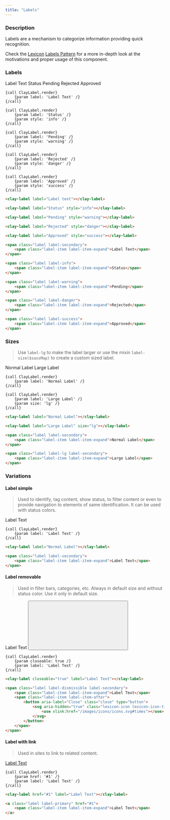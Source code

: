 ```yaml
---
title: "Labels"
---
```


### Description

Labels are a mechanism to categorize information providing quick recognition.

<div class="alert alert-info">Check the <a href="https://lexicondesign.io">Lexicon</a> <a href="https://lexicondesign.io/docs/patterns/labels.html">Labels Pattern</a> for a more in-depth look at the motivations and proper usage of this component.</div>

<article id="clay-labels">

### Labels

<span class="label label-secondary"><span class="label-item label-item-expand">Label Text</span></span>
<span class="label label-info"><span class="label-item label-item-expand">Status</span></span>
<span class="label label-warning"><span class="label-item label-item-expand">Pending</span></span>
<span class="label label-danger"><span class="label-item label-item-expand">Rejected</span></span>
<span class="label label-success"><span class="label-item label-item-expand">Approved</span></span>

```soy
{call ClayLabel.render}
	{param label: 'Label Text' /}
{/call}

{call ClayLabel.render}
	{param label: 'Status' /}
	{param style: 'info' /}
{/call}

{call ClayLabel.render}
	{param label: 'Pending' /}
	{param style: 'warning' /}
{/call}

{call ClayLabel.render}
	{param label: 'Rejected' /}
	{param style: 'danger' /}
{/call}

{call ClayLabel.render}
	{param label: 'Approved' /}
	{param style: 'success' /}
{/call}
```
```html
<clay-label label="Label text"></clay-label>

<clay-label label="Status" style="info"></clay-label>

<clay-label label="Pending" style="warning"></clay-label>

<clay-label label="Rejected" style="danger"></clay-label>

<clay-label label="Approved" style="success"></clay-label>
```
```html
<span class="label label-secondary">
	<span class="label-item label-item-expand">Label Text</span>
</span>

<span class="label label-info">
	<span class="label-item label-item-expand">Status</span>
</span>

<span class="label label-warning">
	<span class="label-item label-item-expand">Pending</span>
</span>

<span class="label label-danger">
	<span class="label-item label-item-expand">Rejected</span>
</span>

<span class="label label-success">
	<span class="label-item label-item-expand">Approved</span>
</span>
```

</article>

<article id="clay-labels-size">

### Sizes

> Use `label-lg` to make the label larger or use the mixin `label-size($sassMap)` to create a custom sized label.

<span class="label label-secondary"><span class="label-item label-item-expand">Normal Label</span></span>
<span class="label label-lg label-secondary"><span class="label-item label-item-expand">Large Label</span></span>

```soy
{call ClayLabel.render}
	{param label: 'Normal Label' /}
{/call}

{call ClayLabel.render}
	{param label: 'Large Label' /}
	{param size: 'lg' /}
{/call}
```
```html
<clay-label label="Normal Label"></clay-label>

<clay-label label="Large Label" size="lg"></clay-label>
```
```html
<span class="label label-secondary">
	<span class="label-item label-item-expand">Normal Label</span>
</span>

<span class="label label-lg label-secondary">
	<span class="label-item label-item-expand">Large Label</span>
</span>
```

</article>

<article id="clay-labels-variations">

### Variations

#### Label simple

> Used to identify, tag content, show status, to filter content or even to provide navigation to elements of same identification. It can be used with status colors.

<span class="label label-secondary"><span class="label-item label-item-expand">Label Text</span></span>

```soy
{call ClayLabel.render}
	{param label: 'Label Text' /}
{/call}
```
```html
<clay-label label="Normal Label"></clay-label>
```
```html
<span class="label label-secondary">
	<span class="label-item label-item-expand">Label Text</span>
</span>
```

#### Label removable

> Used in filter bars, categories, etc. Always in default size and without status color. Use it only in default size.

<span class="label label-dismissible label-secondary">
	<span class="label-item label-item-expand">Label Text</span>
	<span class="label-item label-item-after">
		<button aria-label="Close" class="close" type="button">
			<svg aria-hidden="true" class="lexicon-icon lexicon-icon-times"><use xlink:href="/images/icons/icons.svg#times"></use></svg>
		</button>
	</span>
</span>

```soy
{call ClayLabel.render}
	{param closeable: true /}
	{param label: 'Label Text' /}
{/call}
```
```html
<clay-label closeable="true" label="Label Text"></clay-label>
```
```html
<span class="label label-dismissible label-secondary">
	<span class="label-item label-item-expand">Label Text</span>
	<span class="label-item label-item-after">
		<button aria-label="Close" class="close" type="button">
			<svg aria-hidden="true" class="lexicon-icon lexicon-icon-times">
				<use xlink:href="/images/icons/icons.svg#times"></use>
			</svg>
		</button>
	</span>
</span>
```

#### Label with link

> Used in sites to link to related content.

<a class="label label-secondary" href="#1"><span class="label-item label-item-expand">Label Text</span></a>

```soy
{call ClayLabel.render}
	{param href: '#1' /}
	{param label: 'Label Text' /}
{/call}
```
```html
<clay-label href="#1" label="Label Text"></clay-label>
```
```html
<a class="label label-primary" href="#1">
	<span class="label-item label-item-expand">Label Text</span>
</a>
```

</article>
